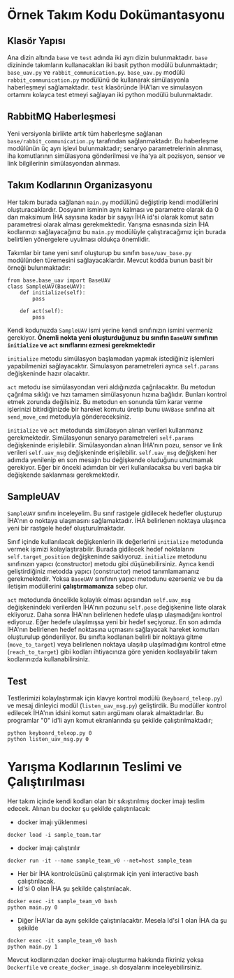 # Örnek Takım Kodu Dokümantasyonu

## Klasör Yapısı
Ana dizin altında `base` ve `test` adında iki ayrı dizin bulunmaktadır. `base` dizininde takımların kullanacakları iki basit python modülü bulunmaktadır; `base_uav.py` ve `rabbit_communication.py`. `base_uav.py` modülü `rabbit_communication.py` modülünü de kullanarak simülasyonla haberleşmeyi sağlamaktadır. `test` klasöründe İHA'ları ve simulasyon ortamını kolayca test etmeyi sağlayan iki python modülü bulunmaktadır.

## RabbitMQ Haberleşmesi
Yeni versiyonla birlikte artık tüm haberleşme sağlanan `base/rabbit_communication.py` tarafından sağlanmaktadır. Bu haberleşme modülünün üç ayrı işlevi bulunmaktadır; senaryo parametrelerinin alınması, iha komutlarının simülasyona gönderilmesi ve iha'ya ait pozisyon, sensor ve link bilgilerinin simülasyondan alınması.

## Takım Kodlarının Organizasyonu
Her takım burada sağlanan `main.py` modülünü değiştirip kendi modüllerini oluşturacaklardır. Dosyanın isminin aynı kalması ve parametre olarak da 0 dan maksimum İHA sayısına kadar bir sayıyı İHA id'si olarak komut satırı parametresi olarak alması gerekmektedir. Yarışma esnasında sizin İHA kodlarınızı sağlayacağınız bu `main.py` modülüyle çalıştıracağımız için burada belirtilen yönergelere uyulması oldukça önemlidir.

Takımlar bir tane yeni sınıf oluşturup bu sınıfın `base/uav_base.py` modülünden türemesini sağlayacaklardır. Mevcut kodda bunun basit bir örneği bulunmaktadır:
```
from base.base_uav import BaseUAV
class SampleUAV(BaseUAV):
	def initialize(self):
		pass

	def act(self):
		pass

```
Kendi kodunuzda `SampleUAV` ismi yerine kendi sınıfınızın ismini vermeniz gerekiyor. **Önemli nokta yeni oluşturduğunuz bu sınıfın `BaseUAV` sınıfının `initialize` ve `act` sınıflarını ezmesi gerekmektedir**

`initialize` metodu simülasyon başlamadan yapmak istediğiniz işlemleri yapabilmenizi sağlayacaktır. Simulasyon parametreleri ayrıca `self.params` değişkeninde hazır olacaktır.

`act` metodu ise simülasyondan veri aldığınızda çağrılacaktır. Bu metodun çağrılma sıklığı ve hızı tamamen simülasyonun hızına bağlıdır. Bunları kontrol etmek zorunda değilsiniz. Bu metodun en sonunda tüm karar verme işlerinizi bitirdiğinizde bir hareket komutu üretip bunu `UAVBase` sınıfına ait `send_move_cmd` metoduyla göndereceksiniz.

`initialize` ve `act` metodunda simülasyon alınan verileri kullanmanız gerekmektedir.  Simülasyonun senaryo parametreleri `self.params` değişkeninde erişilebilir. Simülasyondan alınan İHA'nın pozu, sensor ve link verileri `self.uav_msg` değişkeninde erişilebilir. `self.uav_msg` değişkeni her adımda yenilenip en son mesajın bu değişkende oluduğunu unutmamak gerekiyor. Eğer bir önceki adımdan bir veri kullanılacaksa bu veri başka bir değişkende saklanması gerekmektedir.

## SampleUAV
`SampleUAV` sınıfını inceleyelim. Bu sınıf rastgele gidilecek hedefler oluşturup İHA'nın o noktaya ulaşmasını sağlamaktadır. İHA belirlenen noktaya ulaşınca yeni bir rastgele hedef oluşturulmaktadır.

Sınıf içinde kullanılacak değişkenlerin ilk değerlerini `initialize` metodunda vermek işimizi kolaylaştırabilir. Burada gidilecek hedef noktalarını `self.target_position` değişkeninde saklıyoruz. `initialize` metodunu sınıfınızın yapıcı (constructor) metodu gibi düşünebilirsiniz. Ayrıca kendi geliştirdiğiniz metodda yapıcı (constructor) metod tanımlamamanız gerekmektedir. Yoksa `BaseUAV` sınıfının yapıcı metodunu ezerseniz ve bu da iletişim modüllerini **çalıştırmamanıza** sebep olur.

`act` metodunda öncelikle kolaylık olması açısından `self.uav_msg` değişkenindeki verilerden İHA'nın pozunu `self.pose` değişkenine liste olarak ekliyoruz. Daha sonra İHA'nın belirlenen hedefe ulaşıp ulaşmadığını kontrol ediyoruz. Eğer hedefe ulaşılmışsa yeni bir hedef seçiyoruz. En son adımda İHA'nın belirlenen hedef noktasına uçmasını sağlayacak hareket komutları oluşturulup gönderiliyor. Bu sınıfta kodlanan belirli bir noktaya gitme (`move_to_target`) veya belirlenen noktaya ulaşılıp ulaşılmadığını kontrol etme (`reach_to_target`) gibi kodları ihtiyacınıza göre yeniden kodlayabilir takım kodlarınızda kullanabilirsiniz.

## Test
Testlerimizi kolaylaştırmak için klavye kontrol modülü (`keyboard_teleop.py`) ve mesaj dinleyici modül (`listen_uav_msg.py`) geliştirdik. Bu modüller kontrol edilecek İHA'nın idsini komut satırı argümanı olarak almaktadırlar. Bu programlar "0" id'li ayrı komut ekranlarında şu şekilde çalıştırılmaktadır;
```
python keyboard_teleop.py 0
python listen_uav_msg.py 0
```

# Yarışma Kodlarının Teslimi ve Çalıştırılması
Her takım içinde kendi kodları olan bir sıkıştırılmış docker imajı teslim edecek. Alınan bu docker şu şekilde çalıştırılacak:
 - docker imajı yüklenmesi
```
docker load -i sample_team.tar
```
- docker imajı çalıştırılır
```
docker run -it --name sample_team_v0 --net=host sample_team
```
- Her bir İHA kontrolcüsünü çalıştırmak için yeni interactive bash çalıştırılacak.
- Id'si 0 olan İHA şu şekilde çalıştırılacak.
```
docker exec -it sample_team_v0 bash
python main.py 0
```
- Diğer İHA'lar da aynı şekilde çalıştırılacaktır. Mesela Id'si 1 olan İHA da şu şekilde
```
docker exec -it sample_team_v0 bash
python main.py 1
```
Mevcut kodlarınızdan docker imajı oluşturma hakkında fikriniz yoksa `Dockerfile` ve `create_docker_image.sh` dosyalarını inceleyebilirsiniz.

